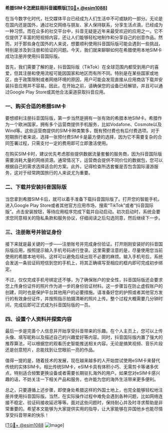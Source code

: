 **希腊SIM卡怎麽註冊抖音國際版[[TG💪+ @esim1088](https://t.me/s/esim1088)]**

在当今数字化时代，社交媒体平台已经成为人们生活中不可或缺的一部分。无论是在国内还是国外，通过社交网络与朋友、家人保持联系，分享生活点滴，已经成为一种习惯。而在众多的社交平台中，抖音无疑是近年来最受欢迎的应用之一。它不仅提供了丰富的短视频内容，还让人们能够轻松地制作和分享自己的创意作品。然而，对于那些身在国外的人来说，想要顺利使用抖音国际版可能会遇到一些挑战，特别是涉及到注册和验证的问题。今天，我们就来聊聊如何在希腊使用本地SIM卡成功注册并使用抖音国际版。

首先，我们需要了解的是，抖音国际版（TikTok）在全球范围内都受到用户的喜爱，但其注册和使用流程可能因国家和地区而有所不同。特别是在某些国家或地区，由于政策限制或者网络环境的原因，用户可能会发现直接从应用商店下载并安装抖音应用并不容易。因此，在开始之前，请确保您的设备已经解锁，并且可以通过Google Play Store或其他合法渠道获取抖音应用。

### **一、购买合适的希腊SIM卡**

要想顺利注册抖音国际版，第一步当然是拥有一张有效的希腊本地SIM卡。希腊作为一个欧洲国家，拥有多个运营商提供手机服务，比如Vodafone、Cosmote以及Wind等。这些运营商提供的SIM卡种类繁多，既有预付费也有后付费选项。对于短期旅行者来说，选择一张预付费SIM卡是最方便的选择，因为它不需要复杂的合同签署过程，只需支付一定的费用即可立即激活使用。

在购买SIM卡时，建议优先考虑那些提供数据流量套餐的服务商，因为抖音国际版需要消耗大量的网络资源。通常情况下，运营商会提供不同价位的数据包，您可以根据自己的需求选择适合的方案。此外，记得检查所选套餐是否包含国际漫游服务，这对于经常跨国旅行的人来说尤为重要。

### **二、下载并安装抖音国际版**

当您拿到希腊SIM卡后，就可以着手准备下载抖音国际版了。打开您的智能手机，进入Google Play Store或者其他官方应用市场，搜索“TikTok”或者“抖音国际版”。点击安装按钮，等待应用程序完成下载并自动启动。初次启动时，系统会要求您同意相关的隐私条款和服务协议，仔细阅读之后勾选同意，然后继续下一步。

### **三、注册账号并验证身份**

接下来就是最关键的一步——注册账号并完成身份验证。打开刚刚安装好的抖音国际版应用，按照提示输入手机号码进行登录。这里需要注意的是，尽量使用您当前使用的希腊本地号码，这样可以避免后续出现不必要的麻烦。输入手机号后，系统会发送一条验证码短信到您的手机上，将其正确填写至相应的框内即可完成初步绑定。

不过，仅仅完成手机号绑定还不够，为了确保账户的安全性，抖音国际版还会要求您上传身份证件的照片作为进一步的身份验证材料。这一步骤旨在防止虚假账户的创建，同时也是保护平台其他用户的必要措施。请准备好您的护照或者其他官方发行的有效身份证件，并按照指示拍摄清晰的照片上传。整个过程大概需要几分钟时间，完成后即可正式成为抖音国际版的一员。

### **四、设置个人资料并探索内容**

最后一步是完善个人信息并开始享受抖音带来的乐趣。在个人主页上，您可以上传头像、填写昵称以及描述自己的兴趣爱好等内容。同时，抖音国际版内置了强大的推荐算法，可以根据您的观看历史智能推送相关内容。无论是搞笑视频、音乐片段还是创意短片，总能找到让您眼前一亮的作品。

值得一提的是，随着技术的发展，现在越来越多的人开始尝试使用eSIM卡来替代传统的实体SIM卡。相比传统SIM卡，eSIM卡具有体积小巧、无需剪卡等诸多优点，特别适合频繁更换设备或者需要长期驻扎海外的用户。如果您对eSIM卡感兴趣的话，不妨关注一下相关产品和服务，也许能为您的海外生活带来更多便利。

总之，只要遵循上述步骤，即使身处希腊这样的外国土地上，也完全能够轻松地注册并使用抖音国际版。当然，在实际操作过程中难免会遇到各种问题，比如网络连接不稳定、验证码接收延迟等等。面对这些问题时，保持耐心并及时寻求帮助是非常重要的。希望本文能够为大家提供实用的指导，让大家能够在异国他乡也能尽情享受抖音带来的快乐！

[[TG💪+ @esim1088](https://t.me/s/esim1088) ![Image](https://i.postimg.cc/4NQfJmqS/Snipaste-2025-05-13-00-14-12.png)]